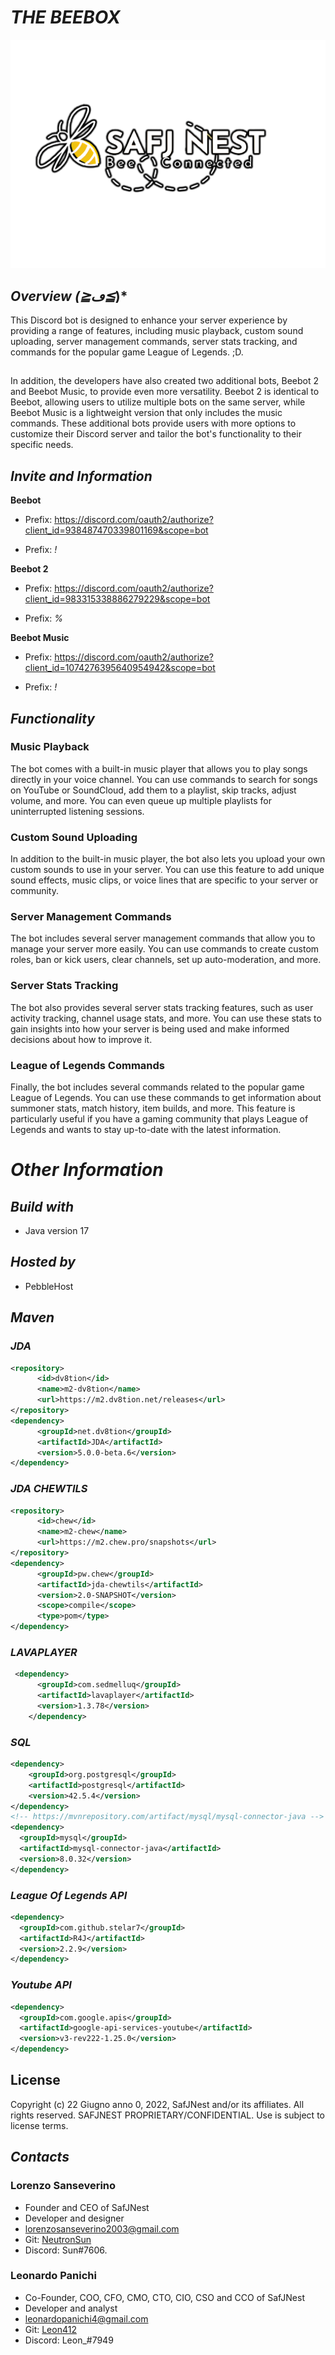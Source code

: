 # ***THE BEEBOX***

![ffewfe](/rsc/img/logo.png)

## ***Overview (≧ڡ≦*)***
This Discord bot is designed to enhance your server experience by providing a range of features, including music playback, custom sound uploading, server management commands, server stats tracking, and commands for the popular game League of Legends. ;D.
##
In addition, the developers have also created two additional bots, Beebot 2 and Beebot Music, to provide even more versatility. Beebot 2 is identical to Beebot, allowing users to utilize multiple bots on the same server, while Beebot Music is a lightweight version that only includes the music commands. These additional bots provide users with more options to customize their Discord server and tailor the bot's functionality to their specific needs.

## *Invite and Information*

**Beebot**

- Prefix:  https://discord.com/oauth2/authorize?client_id=938487470339801169&scope=bot

- Prefix: *!*

**Beebot 2**

- Prefix:  https://discord.com/oauth2/authorize?client_id=983315338886279229&scope=bot

- Prefix: *%*

**Beebot Music**

- Prefix:  https://discord.com/oauth2/authorize?client_id=1074276395640954942&scope=bot

- Prefix: *!*

## ***Functionality***

### **Music Playback**
The bot comes with a built-in music player that allows you to play songs directly in your voice channel. You can use commands to search for songs on YouTube or SoundCloud, add them to a playlist, skip tracks, adjust volume, and more. You can even queue up multiple playlists for uninterrupted listening sessions.

### **Custom Sound Uploading**
In addition to the built-in music player, the bot also lets you upload your own custom sounds to use in your server. You can use this feature to add unique sound effects, music clips, or voice lines that are specific to your server or community.

### **Server Management Commands**
The bot includes several server management commands that allow you to manage your server more easily. You can use commands to create custom roles, ban or kick users, clear channels, set up auto-moderation, and more.

### **Server Stats Tracking**
The bot also provides several server stats tracking features, such as user activity tracking, channel usage stats, and more. You can use these stats to gain insights into how your server is being used and make informed decisions about how to improve it.

### **League of Legends Commands**
Finally, the bot includes several commands related to the popular game League of Legends. You can use these commands to get information about summoner stats, match history, item builds, and more. This feature is particularly useful if you have a gaming community that plays League of Legends and wants to stay up-to-date with the latest information.

# ***Other Information***
## ***Build with***
- Java version 17

## ***Hosted by***
- PebbleHost

## ***Maven***
### ***JDA***
```xml
<repository>
      <id>dv8tion</id>
      <name>m2-dv8tion</name>
      <url>https://m2.dv8tion.net/releases</url>
</repository>
<dependency>
      <groupId>net.dv8tion</groupId>
      <artifactId>JDA</artifactId>
      <version>5.0.0-beta.6</version>
</dependency>
```
### ***JDA CHEWTILS***
```xml
<repository>
      <id>chew</id>
      <name>m2-chew</name>
      <url>https://m2.chew.pro/snapshots</url>
</repository>
<dependency>
      <groupId>pw.chew</groupId>
      <artifactId>jda-chewtils</artifactId>
      <version>2.0-SNAPSHOT</version>
      <scope>compile</scope>
      <type>pom</type>
</dependency>
```
### ***LAVAPLAYER***
```xml
 <dependency>
      <groupId>com.sedmelluq</groupId>
      <artifactId>lavaplayer</artifactId>
      <version>1.3.78</version>
    </dependency>
```
### ***SQL***
```xml
<dependency>
    <groupId>org.postgresql</groupId>
    <artifactId>postgresql</artifactId>
    <version>42.5.4</version>
</dependency>
<!-- https://mvnrepository.com/artifact/mysql/mysql-connector-java -->
<dependency>
  <groupId>mysql</groupId>
  <artifactId>mysql-connector-java</artifactId>
  <version>8.0.32</version>
</dependency>
```

### ***League Of Legends API***
```xml
<dependency>
  <groupId>com.github.stelar7</groupId>
  <artifactId>R4J</artifactId>
  <version>2.2.9</version>
</dependency>
```

### ***Youtube API***
```xml
<dependency>
  <groupId>com.google.apis</groupId>
  <artifactId>google-api-services-youtube</artifactId>
  <version>v3-rev222-1.25.0</version>
</dependency>
```
## **License**
Copyright (c) 22 Giugno anno 0, 2022, SafJNest and/or its affiliates. All rights reserved. SAFJNEST PROPRIETARY/CONFIDENTIAL. Use is subject to license terms.

## ***Contacts***
### Lorenzo Sanseverino 
- Founder and CEO of SafJNest
- Developer and designer
- lorenzosanseverino2003@gmail.com
- Git: <a href="https://github.com/NeutronSun">NeutronSun</a> 
- Discord: Sun#7606.
### Leonardo Panichi
- Co-Founder, COO, CFO, CMO, CTO, CIO, CSO and CCO of SafJNest
- Developer and analyst
- leonardopanichi4@gmail.com
- Git: <a href="https://github.com/Leon412">Leon412</a> 
- Discord: Leon_#7949
